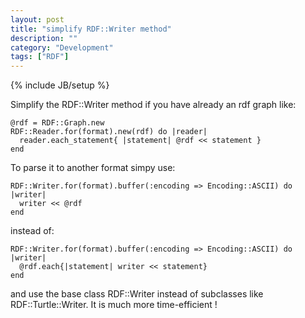```yaml
---
layout: post
title: "simplify RDF::Writer method"
description: ""
category: "Development" 
tags: ["RDF"]
---
```

{% include JB/setup %}

Simplify the RDF::Writer method if you have already an rdf graph like:

    @rdf = RDF::Graph.new
    RDF::Reader.for(format).new(rdf) do |reader|
      reader.each_statement{ |statement| @rdf << statement }
    end

To parse it to another format simpy use:

    RDF::Writer.for(format).buffer(:encoding => Encoding::ASCII) do |writer|
      writer << @rdf
    end

instead of:

    RDF::Writer.for(format).buffer(:encoding => Encoding::ASCII) do |writer|
      @rdf.each{|statement| writer << statement}
    end

and use the base class RDF::Writer instead of subclasses like RDF::Turtle::Writer.
It is much more time-efficient !
